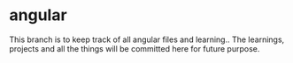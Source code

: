 # angular
This branch is to keep track of all angular files and learning..
The learnings, projects and all the things will be committed here for future purpose.
